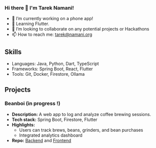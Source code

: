 ### Hi there 👋  I'm Tarek Namani!

- 🔭 I’m currently working on a phone app!
- 🌱 Learning Flutter.
- 👯 I’m looking to collaborate on any potential projects or Hackathons
- 📫 How to reach me: tarek@namani.org

## Skills
- Languages: Java, Python, Dart, TypeScript
- Frameworks: Spring Boot, React, Flutter
- Tools: Git, Docker, Firestore, Ollama


## Projects

### Beanboi (in progress !)
- **Description:** A web app to log and analyze coffee brewing sessions.
- **Tech stack:** Spring Boot, Firestore, Flutter
- **Highlights:** 
  - Users can track brews, beans, grinders, and bean purchases
  - Integrated analytics dashboard
- **Repo:** [Backend](https://github.com/Tatok-n/beanBoiBackend) and [Frontend](https://github.com/Tatok-n/beanBoi-frontend)

